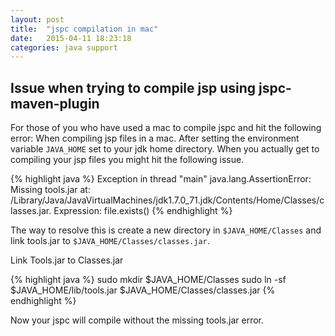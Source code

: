 ```yaml
---
layout: post
title:  "jspc compilation in mac"
date:   2015-04-11 18:23:18
categories: java support
---
```



Issue when trying to compile jsp using jspc-maven-plugin
-----------------------------------------------------------

For those of you who have used a mac to compile jspc and hit the following error:
When compiling jsp files in a mac. After setting the environment variable `JAVA_HOME` set to your jdk home directory.
When you actually get to compiling your jsp files you might hit the following issue.

{% highlight java %}
    Exception in thread "main" java.lang.AssertionError: Missing tools.jar at: /Library/Java/JavaVirtualMachines/jdk1.7.0_71.jdk/Contents/Home/Classes/classes.jar. Expression: file.exists()
{% endhighlight %}


The way to resolve this is create a new directory in `$JAVA_HOME/Classes` and link tools.jar to `$JAVA_HOME/Classes/classes.jar`.

Link Tools.jar to Classes.jar

{% highlight java %}
sudo mkdir $JAVA_HOME/Classes
sudo ln -sf $JAVA_HOME/lib/tools.jar $JAVA_HOME/Classes/classes.jar
{% endhighlight %}


Now your jspc will compile without the missing tools.jar error.